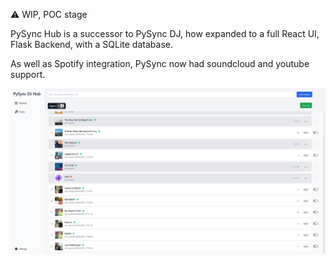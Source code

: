 ⚠️ WIP, POC stage

PySync Hub is a successor to PySync DJ, how expanded to a full React UI, Flask Backend, with a SQLite database.

As well as Spotify integration, PySync now had soundcloud and youtube support.

![PySync Hub](docs/images/pysync-02-03-25-home.png)
